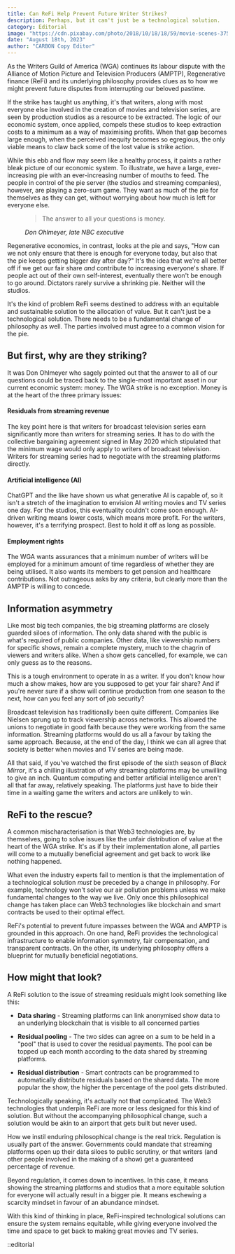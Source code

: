 ```yaml
---
title: Can ReFi Help Prevent Future Writer Strikes?
description: Perhaps, but it can't just be a technological solution.
category: Editorial
image: "https://cdn.pixabay.com/photo/2018/10/18/18/59/movie-scenes-3757174_1280.jpg"
date: "August 18th, 2023"
author: "CARBON Copy Editor"
---
```


As the Writers Guild of America (WGA) continues its labour dispute with the Alliance of Motion Picture and Television Producers (AMPTP), Regenerative finance (ReFi) and its underlying philosophy provides clues as to how we might prevent future disputes from interrupting our beloved pastime.

If the strike has taught us anything, it's that writers, along with most everyone else involved in the creation of movies and television series, are seen by production studios as a resource to be extracted. The logic of our economic system, once applied, compels these studios to keep extraction costs to a minimum as a way of maximising profits. When that gap becomes large enough, when the perceived inequity becomes so egregious, the only viable means to claw back some of the lost value is strike action.

While this ebb and flow may seem like a healthy process, it paints a rather bleak picture of our economic system. To illustrate, we have  a large, ever-increasing pie with an ever-increasing number of mouths to feed. The people in control of the pie server (the studios and streaming companies), however, are playing a zero-sum game. They want as much of the pie for themselves as they can get, without worrying about how much is left for everyone else.

<figure class="text-center my-5">
  <blockquote class="blockquote">
    <span>The answer to all your questions is money.</span>
  </blockquote>
  <figcaption class="blockquote-footer">
    <cite title="Don Ohlmeyer">Don Ohlmeyer, late NBC executive</cite>
  </figcaption>
</figure>

Regenerative economics, in contrast, looks at the pie and says, "How can we not only ensure that there is enough for everyone today, but also that the pie keeps getting bigger day after day?" It's the idea that we're all better off if we get our fair share *and* contribute to increasing everyone's share. If people act out of their own self-interest, eventually there won't be enough to go around. Dictators rarely survive a shrinking pie. Neither will the studios.

It's the kind of problem ReFi seems destined to address with an equitable and sustainable solution to the allocation of value. But it can't just be a technological solution. There needs to be a fundamental change of philosophy as well. The parties involved must agree to a common vision for the pie.

## But first, why are they striking?

It was Don Ohlmeyer who sagely pointed out that the answer to all of our questions could be traced back to the single-most important asset in our current economic system: money. The WGA strike is no exception. Money is at the heart of the three primary issues:

<h4><i class="bi bi-coin"></i> Residuals from streaming revenue</h4>

The key point here is that writers for broadcast television series earn significantly more than writers for streaming series. It has to do with the collective bargaining agreement signed in May 2020 which stipulated that the minimum wage would only apply to writers of broadcast television. Writers for streaming series had to negotiate with the streaming platforms directly.  

<h4><i class="bi bi-coin"></i> Artificial intelligence (AI)</h4>

ChatGPT and the like have shown us what generative AI is capable of, so it isn't a stretch of the imagination to envision AI writing movies and TV series one day. For the studios, this eventuality couldn't come soon enough. AI-driven writing means lower costs, which means more profit. For the writers, however, it's a terrifying prospect. Best to hold it off as long as possible.

<h4><i class="bi bi-coin"></i> Employment rights</h4>

The WGA wants assurances that a minimum number of writers will be employed for a minimum amount of time regardless of whether they are being utilised. It also wants its members to get pension and healthcare contributions. Not outrageous asks by any criteria, but clearly more than the AMPTP is willing to concede.

## Information asymmetry

Like most big tech companies, the big streaming platforms are closely guarded siloes of information. The only data shared with the public is what's required of public companies. Other data, like viewership numbers for specific shows, remain a complete mystery, much to the chagrin of viewers and writers alike. When a show gets cancelled, for example, we can only guess as to the reasons.

This is a tough environment to operate in as a writer. If you don't know how much a show makes, how are you supposed to get your fair share? And if you're never sure if a show will continue production from one season to the next, how can you feel any sort of job security?

Broadcast television has traditionally been quite different. Companies like Nielsen sprung up to track viewership across networks. This allowed the unions to negotiate in good faith because they were working from the same information. Streaming platforms would do us all a favour by taking the same approach. Because, at the end of the day, I think we can all agree that society is better when movies and TV series are being made.

All that said, if you've watched the first episode of the sixth season of *Black Mirror*, it's a chilling illustration of why streaming platforms may be unwilling to give an inch. Quantum computing and better artificial intelligence aren't all that far away, relatively speaking. The platforms just have to bide their time in a waiting game the writers and actors are unlikely to win.

## ReFi to the rescue?

A common mischaracterisation is that Web3 technologies are, by themselves, going to solve issues like the unfair distribution of value at the heart of the WGA strike. It's as if by their implementation alone, all parties will come to a mutually beneficial agreement and get back to work like nothing happened.

What even the industry experts fail to mention is that the implementation of a technological solution *must* be preceded by a change in philosophy. For example, technology won't solve our air pollution problems unless we make fundamental changes to the way we live. Only once this philosophical change has taken place can Web3 technologies like blockchain and smart contracts be used to their optimal effect.  

ReFi's potential to prevent future impasses between the WGA and AMPTP is grounded in this approach. On one hand, ReFi provides the technological infrastructure to enable information symmetry, fair compensation, and transparent contracts. On the other, its underlying philosophy offers a blueprint for mutually beneficial negotiations.

## How might that look?

A ReFi solution to the issue of streaming residuals might look something like this:

- **Data sharing** - Streaming platforms can link anonymised show data to an underlying blockchain that is visible to all concerned parties

- **Residual pooling** - The two sides can agree on a sum to be held in a "pool" that is used to cover the residual payments. The pool can be topped up each month according to the data shared by streaming platforms.

- **Residual distribution** - Smart contracts can be programmed to automatically distribute residuals based on the shared data. The more popular the show, the higher the percentage of the pool gets distributed.

Technologically speaking, it's actually not that complicated. The Web3 technologies that underpin ReFi are more or less designed for this kind of solution. But without the accompanying philosophical change, such a solution would be akin to an airport that gets built but never used.

How we instil enduring philosophical change is the real trick. Regulation is usually part of the answer. Governments could mandate that streaming platforms open up their data siloes to public scrutiny, or that writers (and other people involved in the making of a show) get a guaranteed percentage of revenue.

Beyond regulation, it comes down to incentives. In this case, it means showing the streaming platforms and studios that a more equitable solution for everyone will actually result in a bigger pie. It means eschewing a scarcity mindset in favour of an abundance mindset.

With this kind of thinking in place, ReFi-inspired technological solutions can ensure the system remains equitable, while giving everyone involved the time and space to get back to making great movies and TV series.

::editorial
